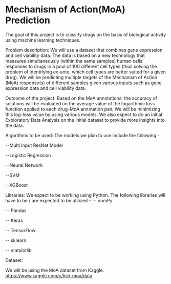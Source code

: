 # Mechanism of Action(MoA) Prediction
 The goal of this project is to classify drugs on the basis of biological activity using machine learning techniques.
 
Problem description:
We will use a dataset that combines gene expression and cell viability data. The data is based on a new technology that measures simultaneously (within the same samples) human cells’ responses to drugs in a pool of 100 different cell types (thus solving the problem of identifying ex-ante, which cell types are better suited for a given drug).
We will be predicting multiple targets of the Mechanism of Action (MoA) response(s) of different samples given various inputs such as gene expression data and cell viability data.

Outcome of the project:
Based on the MoA annotations, the accuracy of solutions will be evaluated on the average value of the logarithmic loss function applied to each drug-MoA annotation pair. We will be minimizing this log-loss value by using various models. We also expect to do an initial Exploratory Data Analysis on the initial dataset to provide more insights into the data.

Algorithms to be used:
The models we plan to use include the following -

--Multi Input ResNet Model

--Logistic Regression

--Neural Network

--SVM

--XGBoost

Libraries:
We expect to be working using Python. The following libraries will have to be / are expected
to be utilized –
-- numPy

-- Pandas

-- Keras

-- TensorFlow

-- sklearn

-- matplotlib

Dataset:

We will be using the MoA dataset from Kaggle.
https://www.kaggle.com/c/lish-moa/data
